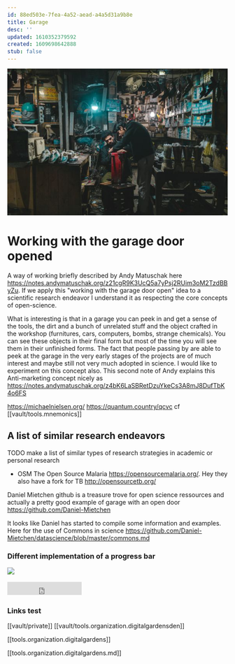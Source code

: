 ```yaml
---
id: 88ed503e-7fea-4a52-aead-a4a5d31a9b8e
title: Garage
desc: ''
updated: 1610352379592
created: 1609698642888
stub: false
---
```



![](assets/images/2021-01-03-19-44-16.png)

# Working with the garage door opened

A way of working briefly described by Andy Matuschak here https://notes.andymatuschak.org/z21cgR9K3UcQ5a7yPsj2RUim3oM2TzdBByZu. If we apply this "working with the garage door open" idea to a scientific research endeavor I understand it as respecting the core concepts of open-science.

What is interesting is that in a garage you can peek in and get a sense of the tools, the dirt and a bunch of unrelated stuff and the object crafted in the workshop (furnitures, cars, computers, bombs, strange chemicals). You can see these objects in their final form but most of the time you will see them in their unfinished forms. The fact that people passing by are able to peek at the garage in the very early stages of the projects are of much interest and maybe still not very much adopted in science. I would like to experiment on this concept also. This second note of Andy explains this Anti-marketing concept nicely as https://notes.andymatuschak.org/z4bK6LaSBRetDzuYkeCs3A8mJ8DufTbK4o6FS



https://michaelnielsen.org/
https://quantum.country/qcvc cf [[vault/tools.mnemonics]]

## A list of similar research endeavors 

TODO make a list of similar types of research strategies in academic or personal research 

- OSM The Open Source Malaria https://opensourcemalaria.org/. Hey they also have a fork for TB http://opensourcetb.org/



Daniel Mietchen github is a treasure trove for open science ressources and actually a pretty good example of garage with an open door https://github.com/Daniel-Mietchen

It looks like Daniel has started to compile some information and examples. Here for the use of Commons in science
https://github.com/Daniel-Mietchen/datascience/blob/master/commons.md


 ### Different implementation of a progress bar 


![ ](https://progress-bar.dev/70)

<iframe src="https://progress-bar.dev/34" frameborder="0" scrolling="0" width="170" height="30" title="34"></iframe>

### Links test 


[[vault/private]]
[[vault/tools.organization.digitalgardensden]]

[[tools.organization.digitalgardens]]


[[tools.organization.digitalgardens.md]]
